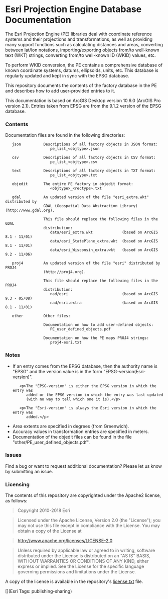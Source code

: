 # Esri Projection Engine Database Documentation

The Esri Projection Engine (PE) libraries deal with coordinate reference
systems and their projections and transformations, as well as providing
many support functions such as calculating distances and areas,
converting between lat/lon notations, importing/exporting objects from/to
well-known text (WKT) strings, converting from/to well-known ID (WKID) values, etc.

To perform WKID conversion, the PE contains a comprehensive database of
known coordinate systems, datums, ellipsoids, units, etc. This database is
regularly updated and kept in sync with the EPSG database.

This repository documents the contents of the factory database in the PE
and describes how to add user-provided entries to it.

This documentation is based on ArcGIS Desktop version 10.6.0 (ArcGIS Pro version 2.1).
Entries taken from EPSG are from the 9.1.2 version of the EPSG database.

### Contents

Documentation files are found in the following directories:

       json          Descriptions of all factory objects in JSON format:
                        pe_list_<objtype>.json

       csv           Descriptions of all factory objects in CSV format:
                        pe_list_<objtype>.csv

       text          Descriptions of all factory objects in TXT format:
                        pe_list_<objtype>.txt

       objedit       The entire PE factory in objedit format:
                        <objtype>_<rectype>.txt

       gdal          An updated version of the file "esri_extra.wkt" distributed by
                     GDAL (Geospatial Data Abstraction Library) (http://www.gdal.org).

                     This file should replace the following files in the GDAL
                     distribution:
                        data/esri_extra.wkt             (based on ArcGIS 8.1 - 11/01)
                        data/esri_StatePlane_extra.wkt  (based on ArcGIS 8.1 - 11/01)
                        data/esri_Wisconsin_extra.wkt   (based on ArcGIS 9.2 - 11/06)

       proj4         An updated version of the file "esri" distributed by PROJ4
                     (http://proj4.org).

                     This file should replace the following files in the PROJ4
                     distribution:
                        nad/esri                        (based on ArcGIS 9.3 - 05/08)
                        nad/esri.extra                  (based on ArcGIS 8.1 - 11/01)

       other         Other files:

                     Documentation on how to add user-defined objects:
                        PE_user_defined_objects.pdf

                     Documentation on how the PE maps PROJ4 strings:
                        proj4-esri.txt

### Notes

<ul>
   <li><p>If an entry comes from the EPSG database, then the authority name
          is "EPSG" and the version value is in the form
          "EPSG-version(Esri-version)".</p>

       <p>The "EPSG-version" is either the EPSG version in which the entry was
          added or the EPSG version in which the entry was last updated
          (with no way to tell which one it is).</p>

       <p>The "Esri-version" is always the Esri version in which the entry was
          added.</p>

   <li>Area extents are specified in degrees (from Greenwich).

   <li>Accuracy values in transformation entries are specified in meters.

   <li>Documentation of the objedit files can be found in the file
       "other/PE_user_defined_objects.pdf".
</ul>

### Issues

Find a bug or want to request additional documentation? Please let us know by submitting
an issue.

### Licensing

The contents of this repository are copyrighted under the Apache2 license, as follows:

>  Copyright 2010-2018 Esri

> Licensed under the Apache License, Version 2.0 (the "License");
> you may not use this file except in compliance with the License.
> You may obtain a copy of the License at

>    http://www.apache.org/licenses/LICENSE-2.0

> Unless required by applicable law or agreed to in writing, software
> distributed under the License is distributed on an "AS IS" BASIS,
> WITHOUT WARRANTIES OR CONDITIONS OF ANY KIND, either express or implied.
> See the License for the specific language governing permissions and
> limitations under the License.

A copy of the license is available in the repository's [license.txt](
https://raw.github.com/ArcGIS/projection-engine-db-doc/master/license.txt) file.

[](Esri Tags: publishing-sharing)
